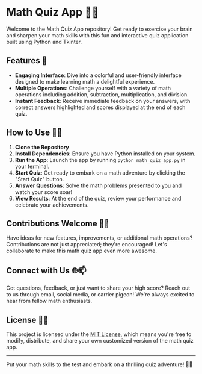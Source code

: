 # Math Quiz App 🧮🎉

Welcome to the Math Quiz App repository! Get ready to exercise your brain and sharpen your math skills with this fun and interactive quiz application built using Python and Tkinter.

## Features 🚀

- **Engaging Interface**: Dive into a colorful and user-friendly interface designed to make learning math a delightful experience.
- **Multiple Operations**: Challenge yourself with a variety of math operations including addition, subtraction, multiplication, and division.
- **Instant Feedback**: Receive immediate feedback on your answers, with correct answers highlighted and scores displayed at the end of each quiz.

## How to Use 🧠💡

1. **Clone the Repository**
2. **Install Dependencies**: Ensure you have Python installed on your system.
3. **Run the App**: Launch the app by running `python math_quiz_app.py` in your terminal.
4. **Start Quiz**: Get ready to embark on a math adventure by clicking the "Start Quiz" button.
5. **Answer Questions**: Solve the math problems presented to you and watch your score soar!
6. **View Results**: At the end of the quiz, review your performance and celebrate your achievements.

## Contributions Welcome 🤝🌟

Have ideas for new features, improvements, or additional math operations? Contributions are not just appreciated; they're encouraged! Let's collaborate to make this math quiz app even more awesome.

## Connect with Us 🌐📫

Got questions, feedback, or just want to share your high score? Reach out to us through email, social media, or carrier pigeon! We're always excited to hear from fellow math enthusiasts.

## License 📝🔐

This project is licensed under the [MIT License](LICENSE), which means you're free to modify, distribute, and share your own customized version of the math quiz app.

---

Put your math skills to the test and embark on a thrilling quiz adventure! 🌟🧮
